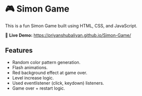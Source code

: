 # 🎮 Simon Game

This is a fun Simon Game built using HTML, CSS, and JavaScript.

🔗 **Live Demo:** https://priyanshubaliyan.github.io/Simon-Game/

## Features
- Random color pattern generation.
- Flash animations.
- Red background effect at game over.
- Level increase logic.
- Used eventlistener (click, keydown) listeners.
- Game over + restart logic.
